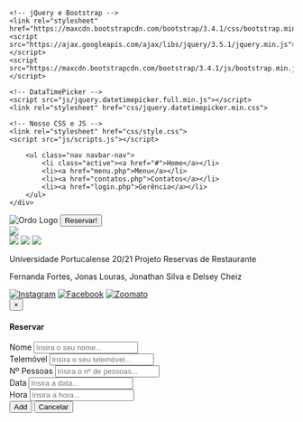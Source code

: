 <!DOCTYPE html>
<html lang="pt">
<head>
    <title>ORDO</title>
    <meta charset="utf-8">
    <meta name="viewport" content="width=device-width, initial-scale=1">
    
    <!-- jQuery e Bootstrap -->
    <link rel="stylesheet" href="https://maxcdn.bootstrapcdn.com/bootstrap/3.4.1/css/bootstrap.min.css">
    <script src="https://ajax.googleapis.com/ajax/libs/jquery/3.5.1/jquery.min.js"></script>
    <script src="https://maxcdn.bootstrapcdn.com/bootstrap/3.4.1/js/bootstrap.min.js"></script>

    <!-- DataTimePicker -->
    <script src="js/jquery.datetimepicker.full.min.js"></script>
    <link rel="stylesheet" href="css/jquery.datetimepicker.min.css">
    
    <!-- Nosso CSS e JS -->
    <link rel="stylesheet" href="css/style.css">
    <script src="js/scripts.js"></script>
</head>
<body>

<nav id="barra_navegacao" class="navbar navbar-inverse">
    <div class="container-fluid">

        <ul class="nav navbar-nav">
            <li class="active"><a href="#">Home</a></li>
            <li><a href="menu.php">Menu</a></li>
            <li><a href="contatos.php">Contatos</a></li>
            <li><a href="login.php">Gerência</a></li>
        </ul>
    </div>
</nav>
  
<div class="container">
    <div class="row justify-content-center">
        <div id="area_esquerda" class="col-xs-6 my-auto">
            <img src="img/ordo.png" alt="Ordo Logo" id="ordo_logo" href="#"></img>
            <button type="button" id="btn_reservar" class="btn btn-lg btn-block" data-toggle="modal" data-target="#modalReserva">Reservar!</button>
        </div>
        <div class="col-xs-6" style="display: flex;flex-direction: column;">
            <img id="pratoPrincipal" src="img/sushi_25.png">
            <div id="pratosIcones">
                <img class="pratos" src="img/camarao_tigre.png" onmouseover="bigImg(this)">
                <img class="pratos" src="img/long_island.png" onmouseover="bigImg(this)">  
                <img class="pratos" src="img/sushi_25.png" onmouseover="bigImg(this)">
            </div>     
        </div>
    </div>
</div>

<footer>
    <div id="NAOELIMINAR">
    </div>
    <div id="footer_texto">
        <p>Universidade Portucalense 20/21
        Projeto Reservas de Restaurante</p>
        <p>Fernanda Fortes, Jonas Louras, Jonathan Silva e Delsey Cheiz </p>
    </div>
    <div>
        <a href="https://www.instagram.com/ordobhconcept/"><img class="footer_icons" src="img/instagram.png" alt="Instagram"></a>
        <a href="https://www.facebook.com/ORDO.BH.Concept"><img class="footer_icons" src="img/facebook.png" alt="Facebook"></a>
        <a href="https://www.zomato.com/pt/porto/ordo-bh-concept-le%C3%A7a-do-balio"><img class="footer_icons" src="img/zoomato.png" alt="Zoomato"></a>
    </div>
</footer>

</body>
</html>



<div id="modalReserva" class="modal fade">
    <div class="modal-dialog">
        <form autocomplete="off" method="post" id="form_reserva" enctype="multipart/form-data">
            <div class="modal-content">
                <div class="modal-header">
                    <button type="button" class="close" data-dismiss="modal">×</button>
                    <h4 class="modal-title">Reservar</h4>
                </div>
                <div class="modal-body">
                    <div id="nome-group" class="form-group">
                        <label for="reserva_nome">Nome</label>
                        <input id="reserva_nome" type="text" class="form-control" name="reserva_nome" placeholder="Insira o seu nome...">
                    </div>
                    <div id="telemovel-group" class="form-group">
                        <label for="reserva_telemovel">Telemóvel</label>
                        <input id="reserva_telemovel" type="tel" class="form-control" name="reserva_telemovel" placeholder="Insira o seu telemóvel...">
                    </div>
                    <div id="n_pessoas-group" class="form-group">
                        <label for="reserva_n_pessoas">Nº Pessoas</label>
                        <input id="reserva_n_pessoas" type="number" class="form-control" name="reserva_n_pessoas" placeholder="Insira o nº de pessoas...">
                    </div>
                    <div id="data-group" class="form-group">
                        <label for="reserva_data">Data</label>
                        <input id="reserva_data" type="text" class="form-control" name="reserva_data" placeholder="Insira a data...">
                    </div>
                    <div id="hora-group" class="form-group">
                        <label for="reserva_hora">Hora</label>
                        <input id="reserva_hora" type="text" class="form-control" name="reserva_hora" placeholder="Insira a hora...">
                    </div>
                </div>
                <div class="modal-footer">
                    <input type="hidden" name="operation" id="operation"/>
                    <input type="submit" name="action" id="action" class="btn btn-primary" value="Add"/>
                    <button type="button" class="btn btn-danger" data-dismiss="modal">Cancelar</button>
                </div>
            </div>
        </form>
    </div>
</div>

<script>
    // input data -> datetimepicker
jQuery('#reserva_data').datetimepicker({
    timepicker:false,
    format:'d/M/Y'
})
    
    // input hora -> datetimepicker
jQuery('#reserva_hora').datetimepicker({
    datepicker:false,
    format: 'H:i',
    allowTimes:[
    //Almoço
    '12:00', '12:30', '13:00', '13:30', '14:00', '14:30', '15:00',
    //Jantar
    '19:30', '20:00', '20:30', '21:00', '21:30', '22:00', '22:30'
    ]
});

$(document).on('submit', '#form_reserva', function(event){ //Submeter uma nova reserva ou update a uma reserva
    event.preventDefault();
    var nome = $('#reserva_nome').val();
    var telemovel = $('#reserva_telemovel').val();
    var npessoas = $('#reserva_n_pessoas').val();
    var data = $('#reserva_data').val();
    var hora = $('#reserva_hora').val();
    let myForm = document.getElementById('form_reserva');
    $('#operation').val("Add");
    let formData = new FormData(myForm);
    if(reserva_nome != '' && reserva_telemovel != '' && reserva_n_pessoas != '' && reserva_data != ''  && reserva_hora != '')
    {
        $.ajax({
            url:"insert_update_reserva.php",
            method:'POST',
            data:formData,
            contentType:false,
            processData:false,
            success:function(data)
            {
                $('#form_reserva')[0].reset();
                $('#modalReserva').modal('hide');
                alert("Reserva efetuada com sucesso!");
            },
            error:function(data)
            {
                alert("Erro, tente de novo.");
                console.log(data);
            }
        });
    }
    else
    {
        alert("Por favor preencha todos os campos.");
    }
});
</script>
